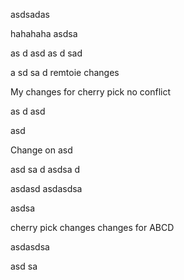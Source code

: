 asdsadas



hahahaha
asdsa


as
d
asd
as
d
sad

a
sd
sa
d
remtoie changes

My changes for cherry pick no conflict

as
d
asd



asd


Change on asd


asd
sa
d
asdsa
d

asdasd
asdasdsa

asdsa


cherry pick changes
changes for ABCD

asdasdsa

asd
sa